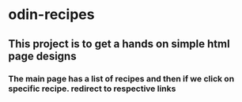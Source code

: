 # odin-recipes

## This project is to get a hands on simple html page designs 

### The main page has a list of recipes and then if we click on specific recipe. redirect to respective links